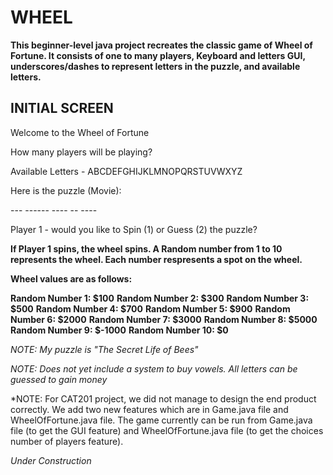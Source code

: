 # WHEEL

**This beginner-level java project recreates the classic game of Wheel of Fortune. It consists of one to many
 players, Keyboard and letters GUI, underscores/dashes to represent letters in the puzzle, and available letters.**



## INITIAL SCREEN

Welcome to the Wheel of Fortune

How many players will be playing?

Available Letters - ABCDEFGHIJKLMNOPQRSTUVWXYZ

Here is the puzzle (Movie):

\-\-\- \-\-\-\-\-\- \-\-\-\- \-\- \-\-\-\-

Player 1 - would you like to Spin (1) or Guess (2) the puzzle? 

**If Player 1 spins, the wheel spins. A Random number from 1 to 10 represents the wheel. Each number respresents a spot on the wheel.**

**Wheel values are as follows:**

**Random Number 1:	$100**
**Random Number 2:	$300**
**Random Number 3:	$500**
**Random Number 4:	$700**
**Random Number 5:	$900**
**Random Number 6:	$2000**
**Random Number 7:	$3000**
**Random Number 8:	$5000**
**Random Number 9:	$-1000**
**Random Number 10:	$0**

*NOTE: My puzzle is "The Secret Life of Bees"*

*NOTE: Does not yet include a system to buy vowels. All letters can be guessed to gain money*

*NOTE: For CAT201 project, we did not manage to design the end product correctly. We add two new features which are in Game.java file and WheelOfFortune.java file. The game currently can be run from Game.java file (to get the GUI feature) and WheelOfFortune.java file (to get the choices number of players feature). 

*Under Construction*
